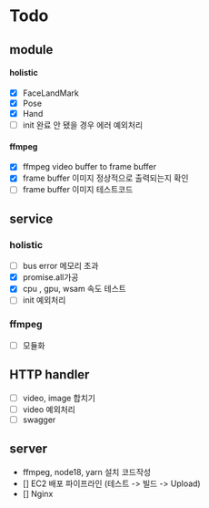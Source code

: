 # Todo

## module

#### holistic

-   [x] FaceLandMark
-   [x] Pose
-   [x] Hand
-   [ ] init 완료 안 됐을 경우 에러 예외처리

#### ffmpeg

-   [x] ffmpeg video buffer to frame buffer
-   [x] frame buffer 이미지 정상적으로 출력되는지 확인
-   [ ] frame buffer 이미지 테스트코드

## service

### holistic

-   [ ] bus error 메모리 초과
-   [x] promise.all가공
-   [x] cpu , gpu, wsam 속도 테스트
-   [ ] init 예외처리

### ffmpeg

-   [ ] 모듈화

## HTTP handler

-   [ ] video, image 합치기
-   [ ] video 예외처리
-   [ ] swagger

## server

-   ffmpeg, node18, yarn 설치 코드작성
-   [] EC2 배포 파이프라인 (테스트 -> 빌드 -> Upload)
-   [] Nginx
